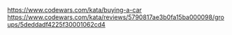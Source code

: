https://www.codewars.com/kata/buying-a-car 
https://www.codewars.com/kata/reviews/5790817ae3b0fa15ba000098/groups/5deddadf4225f30001062cd4


